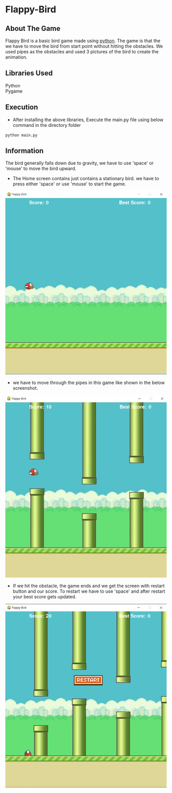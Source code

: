 # Flappy-Bird

## About The Game
Flappy Bird is a basic bird game made using [python](https://www.python.org/). The game is that the we have to move the bird from start point without hitting the obstacles. We used pipes as the obstacles and used 3 pictures of the bird to create the animation. 

## Libraries Used
 Python <br />
 Pygame

## Execution
+ After installing the above libraries, Execute the main.py file using below command in the directory folder
```
python main.py
```

## Information
The bird generally falls down due to gravity, we have to use 'space' or 'mouse' to move the bird upward.

* The Home screen contains just contains a stationary bird. we have to press either 'space' or use 'mouse' to start the game.

![](/images/fb_basic.png)

* we have to move through the pipes in this game like shown in the below screenshot.

![](/images/fb_game.jpeg)

* If we hit the obstacle, the game ends and we get the screen with restart button and our score. To restart we have to use 'space' and after restart your best score gets updated.

![](/images/fb_restart.png)
